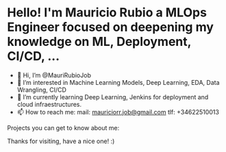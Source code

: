 # Hello! I'm Mauricio Rubio a MLOps Engineer focused on deepening my knowledge on ML, Deployment, CI/CD, ...


- 👋 Hi, I’m @MauriRubioJob
- 👀 I’m interested in Machine Learning Models, Deep Learning, EDA, Data Wrangling, CI/CD
- 🌱 I’m currently learning Deep Learning, Jenkins for deployment and cloud infraestructures.
- 📫 How to reach me:
      mail: mauriciorr.job@gmail.com
      tlf:  +34622510013

<!---
MauriRubioJob/MauriRubioJob is a ✨ special ✨ repository because its `README.md` (this file) appears on your GitHub profile.
You can click the Preview link to take a look at your changes.
--->


Projects you can get to know about me:


Thanks for visiting, have a nice one! :)

